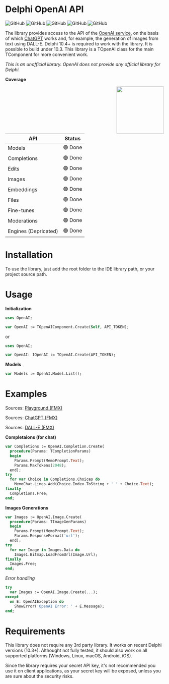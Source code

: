 # Delphi OpenAI API
![GitHub](https://img.shields.io/github/license/hemulgm/DelphiOpenAI)
![GitHub](https://img.shields.io/github/last-commit/hemulgm/DelphiOpenAI)
![GitHub](https://img.shields.io/badge/coverage-100%25-green)
![GitHub](https://img.shields.io/badge/IDE%20Version-Delphi%2010.4+-yellow)
![GitHub](https://img.shields.io/badge/platform-all%20platforms-green)

The library provides access to the API of the [OpenAI service](https://openai.com/api/), on the basis of which [ChatGPT](https://openai.com/blog/chatgpt) works and, for example, the generation of images from text using DALL-E.
Delphi 10.4+ is required to work with the library. It is possible to build under 10.3.
This library is a TOpenAI class for the main TComponent for more convenient work.

*This is an unofficial library. OpenAI does not provide any official library for Delphi.*

**Coverage**

<img src="https://github.com/HemulGM/ChatGPT.API/blob/main/OpenAL-GPT3.png?raw=true" height="150" align="right">

|API|Status|
|---|---|
|Models|🟢 Done|
|Completions|🟢 Done|
|Edits|🟢 Done|
|Images|🟢 Done|
|Embeddings|🟢 Done|
|Files|🟢 Done|
|Fine-tunes|🟢 Done|
|Moderations|🟢 Done|
|Engines (Depricated)|🟢 Done|

# Installation

To use the library, just add the root folder to the IDE library path, or your project source path.

# Usage

**Initialization**

```Pascal
uses OpenAI;

var OpenAI := TOpenAIComponent.Create(Self, API_TOKEN);
```

or 

```Pascal
uses OpenAI;

var OpenAI: IOpenAI := TOpenAI.Create(API_TOKEN);
```

**Models**
```Pascal
var Models := OpenAI.Model.List();
```

# Examples

Sources: [Playground (FMX)](https://github.com/HemulGM/DelphiOpenAIPlayground)

Sources: [ChatGPT (FMX)](https://github.com/HemulGM/ChatGPT)

Sources: [DALL-E (FMX)](https://github.com/HemulGM/DALL-E)

**Completaions (for chat)**
```Pascal
var Completions := OpenAI.Completion.Create(
  procedure(Params: TCompletionParams)
  begin
    Params.Prompt(MemoPrompt.Text);
    Params.MaxTokens(2048);
  end);
try
  for var Choice in Completions.Choices do
    MemoChat.Lines.Add(Choice.Index.ToString + ' ' + Choice.Text);
finally
  Completions.Free;
end;
```

**Images Generations**
```Pascal
var Images := OpenAI.Image.Create(
  procedure(Params: TImageGenParams)
  begin
    Params.Prompt(MemoPrompt.Text);
    Params.ResponseFormat('url');
  end);
try
  for var Image in Images.Data do
    Image1.Bitmap.LoadFromUrl(Image.Url);
finally
  Images.Free;
end;
```

*Error handling*
```Pascal
try
  var Images := OpenAI.Image.Create(...);
except
  on E: OpenAIException do
    ShowError('OpenAI Error: ' + E.Message);
end;
```

# Requirements
This library does not require any 3rd party library. It works on recent Delphi versions (10.3+). Althought not fully tested, it should also work on all supported platforms (Windows, Linux, macOS, Android, iOS).

Since the library requires your secret API key, it's not recommended you use it on client applications, as your secret key will be exposed, unless you are sure about the security risks.
